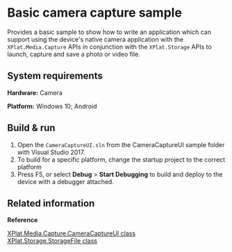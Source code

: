 # Basic camera capture sample

Provides a basic sample to show how to write an application which can support using the device's native camera application with the `XPlat.Media.Capture` APIs in conjunction with the `XPlat.Storage` APIs to launch, capture and save a photo or video file.

## System requirements

**Hardware:** Camera

**Platform:** Windows 10; Android

## Build & run

1. Open the `CameraCaptureUI.sln` from the CameraCaptureUI sample folder with Visual Studio 2017.
2. To build for a specific platform, change the startup project to the correct platform
3. Press F5, or select **Debug** \> **Start Debugging** to build and deploy to the device with a debugger attached.

## Related information

**Reference**

[XPlat.Media.Capture.CameraCaptureUI class](https://xplat.gitbook.io/docs/xplat.media.capture/cameracaptureui)  
[XPlat.Storage.StorageFile class](https://xplat.gitbook.io/docs/xplat.storage/storagefile)